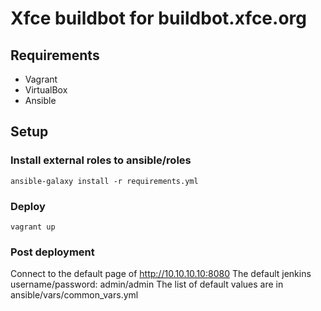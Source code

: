 # Xfce buildbot for buildbot.xfce.org

## Requirements

- Vagrant
- VirtualBox
- Ansible

## Setup

### Install external roles to ansible/roles

    ansible-galaxy install -r requirements.yml

### Deploy

    vagrant up

### Post deployment

Connect to the default page of http://10.10.10.10:8080
The default jenkins username/password: admin/admin
The list of default values are in ansible/vars/common_vars.yml

